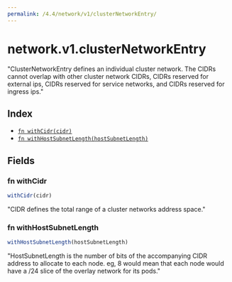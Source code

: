 ```yaml
---
permalink: /4.4/network/v1/clusterNetworkEntry/
---
```


# network.v1.clusterNetworkEntry

"ClusterNetworkEntry defines an individual cluster network. The CIDRs cannot overlap with other cluster network CIDRs, CIDRs reserved for external ips, CIDRs reserved for service networks, and CIDRs reserved for ingress ips."

## Index

* [`fn withCidr(cidr)`](#fn-withcidr)
* [`fn withHostSubnetLength(hostSubnetLength)`](#fn-withhostsubnetlength)

## Fields

### fn withCidr

```ts
withCidr(cidr)
```

"CIDR defines the total range of a cluster networks address space."

### fn withHostSubnetLength

```ts
withHostSubnetLength(hostSubnetLength)
```

"HostSubnetLength is the number of bits of the accompanying CIDR address to allocate to each node. eg, 8 would mean that each node would have a /24 slice of the overlay network for its pods."